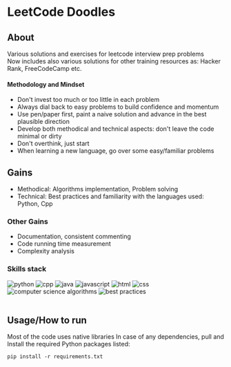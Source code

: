 # LeetCode Doodles

## About
Various solutions and exercises for leetcode interview prep problems<br>
Now includes also various solutions for other training resources as: Hacker Rank, FreeCodeCamp etc.

#### Methodology and Mindset
- Don't invest too much or too little in each problem
- Always dial back to easy problems to build confidence and momentum
- Use pen/paper first, paint a naive solution and advance in the best plausible direction
- Develop both methodical and technical aspects: don't leave the code minimal or dirty
- Don't overthink, just start
- When learning a new language, go over some easy/familiar problems



## Gains
- Methodical: Algorithms implementation, Problem solving
- Technical: Best practices and familiarity with the languages used: Python, Cpp
### Other Gains
- Documentation, consistent commenting
- Code running time measurement
- Complexity analysis
### Skills stack
![python](https://img.shields.io/badge/-python-yellow)
![cpp](https://img.shields.io/badge/-c%2B%2B-blue)
![java](https://img.shields.io/badge/-java-red)
![javascript](https://img.shields.io/badge/-javascript-red)
![html](https://img.shields.io/badge/-html-red)
![css](https://img.shields.io/badge/-css-blue)
<br>
![computer science algorithms](https://img.shields.io/badge/-algorithms-grey)
![best practices](https://img.shields.io/badge/-best%20practices-grey)
<br><br>


## Usage/How to run
Most of the code uses native libraries
In case of any dependencies, pull and<br>Install the required Python packages listed:
```
pip install -r requirements.txt
```


